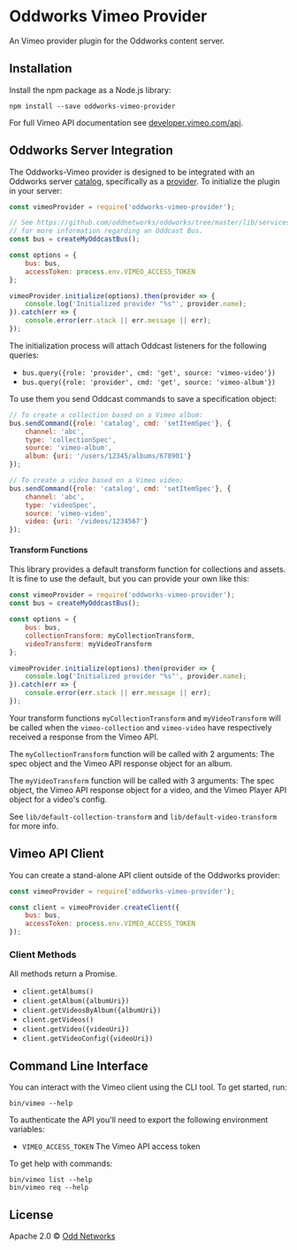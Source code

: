 # Oddworks Vimeo Provider

An Vimeo provider plugin for the Oddworks content server.

Installation
------------
Install the npm package as a Node.js library:

    npm install --save oddworks-vimeo-provider

For full Vimeo API documentation see [developer.vimeo.com/api](https://developer.vimeo.com/api).

Oddworks Server Integration
---------------------------
The Oddworks-Vimeo provider is designed to be integrated with an Oddworks server [catalog](https://github.com/oddnetworks/oddworks/tree/master/lib/services/catalog), specifically as a [provider](https://github.com/oddnetworks/oddworks/tree/master/lib/services/catalog#providers). To initialize the plugin in your server:

```JavaScript
const vimeoProvider = require('oddworks-vimeo-provider');

// See https://github.com/oddnetworks/oddworks/tree/master/lib/services/catalog#patterns
// for more information regarding an Oddcast Bus.
const bus = createMyOddcastBus();

const options = {
    bus: bus,
    accessToken: process.env.VIMEO_ACCESS_TOKEN
};

vimeoProvider.initialize(options).then(provider => {
    console.log('Initialized provider "%s"', provider.name);
}).catch(err => {
    console.error(err.stack || err.message || err);
});
```

The initialization process will attach Oddcast listeners for the following queries:

- `bus.query({role: 'provider', cmd: 'get', source: 'vimeo-video'})`
- `bus.query({role: 'provider', cmd: 'get', source: 'vimeo-album'})`

To use them you send Oddcast commands to save a specification object:

```JavaScript
// To create a collection based on a Vimeo album:
bus.sendCommand({role: 'catalog', cmd: 'setItemSpec'}, {
    channel: 'abc',
    type: 'collectionSpec',
    source: 'vimeo-album',
    album: {uri: '/users/12345/albums/678901'}
});

// To create a video based on a Vimeo video:
bus.sendCommand({role: 'catalog', cmd: 'setItemSpec'}, {
    channel: 'abc',
    type: 'videoSpec',
    source: 'vimeo-video',
    video: {uri: '/videos/1234567'}
});
```

#### Transform Functions
This library provides a default transform function for collections and assets. It is fine to use the default, but you can provide your own like this:

```JavaScript
const vimeoProvider = require('oddworks-vimeo-provider');
const bus = createMyOddcastBus();

const options = {
    bus: bus,
    collectionTransform: myCollectionTransform,
    videoTransform: myVideoTransform
};

vimeoProvider.initialize(options).then(provider => {
    console.log('Initialized provider "%s"', provider.name);
}).catch(err => {
    console.error(err.stack || err.message || err);
});
```

Your transform functions `myCollectionTransform` and `myVideoTransform` will be called when the `vimeo-collection` and `vimeo-video` have respectively received a response from the Vimeo API.

The `myCollectionTransform` function will be called with 2 arguments: The spec object and the Vimeo API response object for an album.

The `myVideoTransform` function will be called with 3 arguments: The spec object, the Vimeo API response object for a video, and the Vimeo Player API object for a video's config.

See `lib/default-collection-transform` and `lib/default-video-transform` for more info.

Vimeo API Client
-----------------
You can create a stand-alone API client outside of the Oddworks provider:

```JavaScript
const vimeoProvider = require('oddworks-vimeo-provider');

const client = vimeoProvider.createClient({
    bus: bus,
    accessToken: process.env.VIMEO_ACCESS_TOKEN
});
```

### Client Methods
All methods return a Promise.

- `client.getAlbums()`
- `client.getAlbum({albumUri})`
- `client.getVideosByAlbum({albumUri})`
- `client.getVideos()`
- `client.getVideo({videoUri})`
- `client.getVideoConfig({videoUri})`


Command Line Interface
----------------------
You can interact with the Vimeo client using the CLI tool. To get started, run:

    bin/vimeo --help

To authenticate the API you'll need to export the following environment variables:

- `VIMEO_ACCESS_TOKEN` The Vimeo API access token

To get help with commands:

    bin/vimeo list --help
    bin/vimeo req --help

License
-------
Apache 2.0 © [Odd Networks](http://oddnetworks.com)
